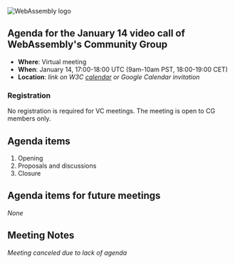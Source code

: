 ![WebAssembly logo](/images/WebAssembly.png)

## Agenda for the January 14 video call of WebAssembly's Community Group

- **Where**: Virtual meeting
- **When**: January 14, 17:00-18:00 UTC (9am-10am PST, 18:00-19:00 CET)
- **Location**: *link on W3C [calendar](https://www.w3.org/groups/cg/webassembly/calendar/) or Google Calendar invitation*

### Registration

No registration is required for VC meetings. The meeting is open to CG members only.

## Agenda items

1. Opening
1. Proposals and discussions
1. Closure

## Agenda items for future meetings

*None*

## Meeting Notes

*Meeting canceled due to lack of agenda*
